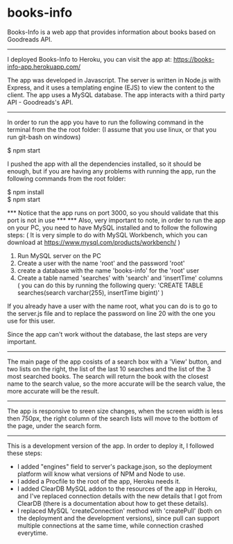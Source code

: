 # books-info
Books-Info is a web app that provides information about books based on Goodreads API.
________________________________________

I deployed Books-Info to Heroku, you can visit the app at:
https://books-info-app.herokuapp.com/

The app was developed in Javascript. The server is written in Node.js with Express, and it uses a templating engine (EJS) to view the content to the client. The app uses a MySQL database.
The app interacts with a third party API - Goodreads's API.
________________________________________

In order to run the app you have to run the following command in the terminal from the the root folder: 
(I assume that you use linux, or that you run git-bash on windows)

$ npm start   

I pushed the app with all the dependencies installed, so it should be enough, but if you are having any problems with running the app, run the following commands from the root folder:

$ npm install   
$ npm start   

*** Notice that the app runs on port 3000, so you should validate that this port is not in use *** 
*** Also, very important to note, in order to run the app on your PC, you need to have MySQL installed and to follow the following steps:
( It is very simple to do with MySQL Workbench, which you can download 
  at https://www.mysql.com/products/workbench/ )

1. Run MySQL server on the PC
2. Create a user with the name 'root' and the password 'root'
3. create a database with the name 'books-info' for the 'root' user
4. Create a table named 'searches' with 'search' and 'insertTime' columns 
   ( you can do this by running the following query:
   'CREATE TABLE searches(search varchar(255), insertTime bigint)' )

If you already have a user with the name root, what you can do is to go to the server.js file
and to replace the password on line 20 with the one you use for this user.

Since the app can't work without the database, the last steps are very important.
________________________________________

The main page of the app cosists of a search box with a 'View' button, and two lists on the right, the list of the last 10 searches and the list of the 3 most searched books. 
The search will return the book with the closest name to the search value, so the more accurate will be the search value, the more accurate will be the result.
________________________________________

The app is responsive to sreen size changes, when the screen width is less then 750px, the right column of the search lists will move to the bottom of the page, under the search form. 
________________________________________

This is a development version of the app. In order to deploy it, I followed these steps:
- I added "engines" field to server's package.json, so the deployment platform will know what versions of NPM and Node to use.
- I added a Procfile to the root of the app, Heroku needs it.
- I added ClearDB MySQL addon to the resources of the app in Heroku, and I've replaced connection details with the new details that I got from ClearDB (there is a documentation about how to get these details).
- I replaced MySQL 'createConnection' method with 'createPull' (both on the deployment and the development versions), since pull can support multiple connections at the same time, while connection crashed everytime.